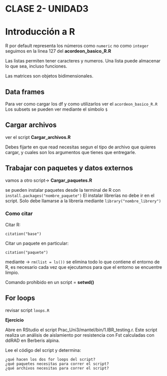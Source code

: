 # CLASE 2- UNIDAD3
# Introducción a R
R por default representa los números como `numeric` no como `integer`
seguimos en la linea 127 del **acordeon_basico_R.R**

Las listas permiten tener caracteres y numeros. Una lista puede almacenar lo que sea, incluso funciones. 

Las matrices son objetos bidimensionales.

## Data frames
Para ver como cargar los df y como utilizarlos ver el `acordeon_basico_R.R`
Los subsets se pueden ver mediante el simbolo `$`

## Cargar archivos

ver el script **Cargar_archivos.R**

Debes fijarte en que read necesitas segun el tipo de archivo que quieres cargar, y cuales son los argumentos que tienes que entregarle. 

## Trabajar con paquetes y datos externos

vamos a otro script-> **Cargar_paquetes.R**

se pueden instalar paquetes desde la terminal de R con `install.packages("nombre_paquete")`
El instalar librerías no debe ir en el script.
Solo debe llamarse a la librería mediante `library("nombre_librery")`
### Como citar 
Citar R:
```
citation("base")
```
Citar un paquete en particular:
```
citation("paquete")

```

mediante -> `rm(list = ls())` se elimina todo lo que contiene el entorno de R, es necesario cada vez que ejecutamos para que el entorno se encuentre limpio. 

Comando prohibido en un script = **setwd()**
## For loops

revisar script `loops.R`

**Ejercicio**

Abre en RStudio el script Prac_Uni3/mantel/bin/1.IBR_testing.r. Este script realiza un análisis de aislamiento por resistencia con Fst calculadas con ddRAD en Berberis alpina.

Lee el código del script y determina:

    ¿qué hacen los dos for loops del script?
    ¿qué paquetes necesitas para correr el script?
    ¿qué archivos necesitas para correr el script?

